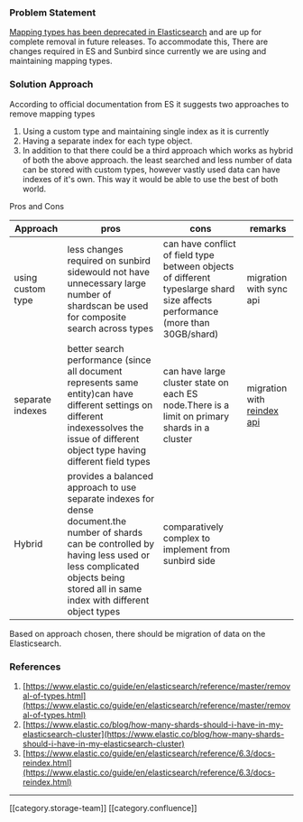 
### Problem Statement
[Mapping types has been deprecated in Elasticsearch](https://www.elastic.co/guide/en/elasticsearch/reference/master/removal-of-types.html) and are up for complete removal in future releases. To accommodate this, There are changes required in ES and Sunbird since currently we are using and maintaining mapping types.


### Solution Approach 
According to official documentation from ES it suggests two approaches to remove mapping types


1. Using a custom type and maintaining single index as it is currently
1. Having a separate index for each type object.
1. In addition to that there could be a third approach which works as hybrid of both the above approach. the least searched and less number of data can be stored with custom types, however vastly used data can have indexes of it's own. This way it would be able to use the best of both world.

Pros and Cons



| Approach | pros | cons | remarks | 
|  --- |  --- |  --- |  --- | 
| using custom type | less changes required on sunbird sidewould not have unnecessary large number of shardscan be used for composite search across types | can have conflict of field type between objects of different typeslarge shard size affects performance (more than 30GB/shard) | migration with sync api | 
| separate indexes | better search performance (since all document represents same entity)can have different settings on different indexessolves the issue of different object type having different field types | can have large cluster state on each ES node.There is a limit on primary shards in a cluster | migration with [reindex api](https://www.elastic.co/guide/en/elasticsearch/reference/6.3/docs-reindex.html) | 
| Hybrid | provides a balanced approach to use separate indexes for dense document.the number of shards can be controlled by having less used or less complicated objects being stored all in same index with different object types | comparatively complex to implement from sunbird side |  | 

Based on approach chosen, there should be migration of data on the Elasticsearch.


### References

1. [https://www.elastic.co/guide/en/elasticsearch/reference/master/removal-of-types.html](https://www.elastic.co/guide/en/elasticsearch/reference/master/removal-of-types.html)
1. [https://www.elastic.co/blog/how-many-shards-should-i-have-in-my-elasticsearch-cluster](https://www.elastic.co/blog/how-many-shards-should-i-have-in-my-elasticsearch-cluster)
1. [https://www.elastic.co/guide/en/elasticsearch/reference/6.3/docs-reindex.html](https://www.elastic.co/guide/en/elasticsearch/reference/6.3/docs-reindex.html)





*****

[[category.storage-team]] 
[[category.confluence]] 
